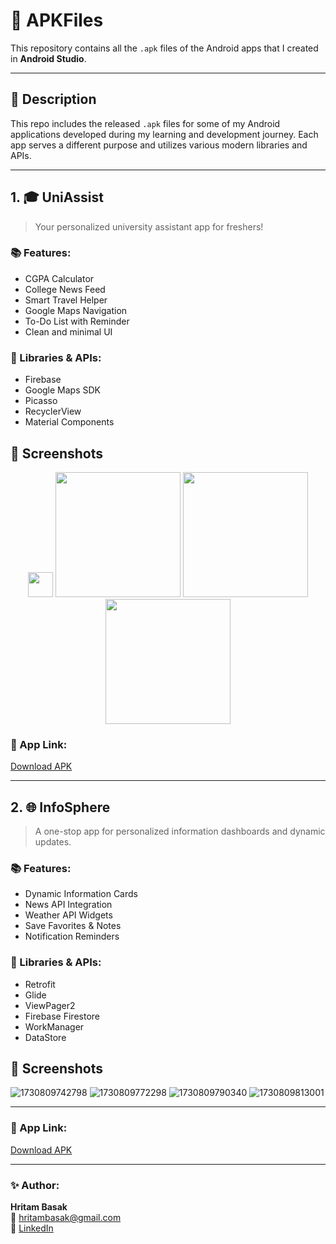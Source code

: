 # 📱 APKFiles

This repository contains all the `.apk` files of the Android apps that I created in **Android Studio**.

---

## 📝 Description

This repo includes the released `.apk` files for some of my Android applications developed during my learning and development journey. Each app serves a different purpose and utilizes various modern libraries and APIs.

---

## 1. 🎓 UniAssist

> Your personalized university assistant app for freshers!

### 📚 Features:

- CGPA Calculator  
- College News Feed  
- Smart Travel Helper  
- Google Maps Navigation  
- To-Do List with Reminder  
- Clean and minimal UI  

### 🔧 Libraries & APIs:

- Firebase  
- Google Maps SDK  
- Picasso  
- RecyclerView  
- Material Components

## 📸 Screenshots

<p align="center">
  <img src="![1730816758412](https://github.com/user-attachments/assets/e4fc9e9a-4541-4304-ac06-0ba728c59ccd)
" width="40"/>
  <img src="![1730816792403](https://github.com/user-attachments/assets/2b08a55b-1ed2-48b9-b875-95b485d94b5f)
" width="200"/>
  <img src="![1730816830917](https://github.com/user-attachments/assets/1ffbfbb1-77da-4aaa-9ebe-75ef9619318b)
" width="200"/>
  <img src="![1730816852506 (1)](https://github.com/user-attachments/assets/cc5e05ca-1e41-4eb6-b5e0-9a46fd10e4c7)
" width="200"/>
</p>


### 🔗 App Link:

[Download APK](https://github.com/HritamBasak/UniAssist/blob/master/app-debug.aab)

---

## 2. 🌐 InfoSphere

> A one-stop app for personalized information dashboards and dynamic updates.

### 📚 Features:

- Dynamic Information Cards  
- News API Integration  
- Weather API Widgets  
- Save Favorites & Notes  
- Notification Reminders  

### 🔧 Libraries & APIs:

- Retrofit  
- Glide  
- ViewPager2  
- Firebase Firestore  
- WorkManager  
- DataStore

## 📸 Screenshots

![1730809742798](https://github.com/user-attachments/assets/dc631183-8492-47f3-90d9-a91b72103a0b)
![1730809772298](https://github.com/user-attachments/assets/c9ed04de-fdc1-412b-99a8-3cdef06007b1)
![1730809790340](https://github.com/user-attachments/assets/7d4222c1-5ea4-44d8-9bcb-90109a28389c)
![1730809813001](https://github.com/user-attachments/assets/0f219287-900c-4ee9-9b0e-0136715260c5)

---

### 🔗 App Link:

[Download APK](https://github.com/HritamBasak/InfoSphere/blob/master/app-debug.apk)

---

### ✨ Author:  
**Hritam Basak**  
📧 hritambasak@gmail.com  
🔗 [LinkedIn](https://www.linkedin.com/in/hritam-basak)

